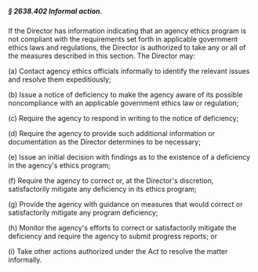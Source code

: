 ##### § 2638.402 Informal action. #####

If the Director has information indicating that an agency ethics program is not compliant with the requirements set forth in applicable government ethics laws and regulations, the Director is authorized to take any or all of the measures described in this section. The Director may:

(a) Contact agency ethics officials informally to identify the relevant issues and resolve them expeditiously;

(b) Issue a notice of deficiency to make the agency aware of its possible noncompliance with an applicable government ethics law or regulation;

(c) Require the agency to respond in writing to the notice of deficiency;

(d) Require the agency to provide such additional information or documentation as the Director determines to be necessary;

(e) Issue an initial decision with findings as to the existence of a deficiency in the agency's ethics program;

(f) Require the agency to correct or, at the Director's discretion, satisfactorily mitigate any deficiency in its ethics program;

(g) Provide the agency with guidance on measures that would correct or satisfactorily mitigate any program deficiency;

(h) Monitor the agency's efforts to correct or satisfactorily mitigate the deficiency and require the agency to submit progress reports; or

(i) Take other actions authorized under the Act to resolve the matter informally.